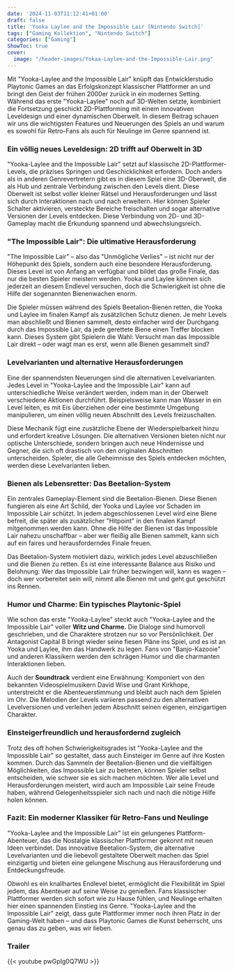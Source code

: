 ```yaml
---
date: '2024-11-03T11:12:41+01:00'
draft: false
title: 'Yooka Laylee and the Impossible Lair [Nintendo Switch]'
tags: ["Gaming Kollektion", "Nintendo Switch"]
categories: ["Gaming"]
ShowToc: true
cover:
  image: "/header-images/Yokaa-Laylee-and-the-Impossible-Lair.png"
---
```


Mit "Yooka-Laylee and the Impossible Lair" knüpft das Entwicklerstudio Playtonic Games an das Erfolgskonzept klassischer Plattformer an und bringt den Geist der frühen 2000er zurück in ein modernes Setting. Während das erste "Yooka-Laylee" noch auf 3D-Welten setzte, kombiniert die Fortsetzung geschickt 2D-Plattforming mit einem innovativen Leveldesign und einer dynamischen Oberwelt. In diesem Beitrag schauen wir uns die wichtigsten Features und Neuerungen des Spiels an und warum es sowohl für Retro-Fans als auch für Neulinge im Genre spannend ist.

### Ein völlig neues Leveldesign: 2D trifft auf Oberwelt in 3D
"Yooka-Laylee and the Impossible Lair" setzt auf klassische 2D-Plattformer-Levels, die präzises Springen und Geschicklichkeit erfordern. Doch anders als in anderen Genrevertretern gibt es in diesem Spiel eine 3D-Oberwelt, die als Hub und zentrale Verbindung zwischen den Levels dient. Diese Oberwelt ist selbst voller kleiner Rätsel und Herausforderungen und lässt sich durch Interaktionen nach und nach erweitern. Hier können Spieler Schalter aktivieren, versteckte Bereiche freischalten und sogar alternative Versionen der Levels entdecken. Diese Verbindung von 2D- und 3D-Gameplay macht die Erkundung spannend und abwechslungsreich.

### "The Impossible Lair": Die ultimative Herausforderung
"The Impossible Lair" – also das "Unmögliche Verlies" – ist nicht nur der Höhepunkt des Spiels, sondern auch eine besondere Herausforderung. Dieses Level ist von Anfang an verfügbar und bildet das große Finale, das nur die besten Spieler meistern werden. Yooka und Laylee können sich jederzeit an diesem Endlevel versuchen, doch die Schwierigkeit ist ohne die Hilfe der sogenannten Bienenwachen enorm.

Die Spieler müssen während des Spiels Beetalion-Bienen retten, die Yooka und Laylee im finalen Kampf als zusätzlichen Schutz dienen. Je mehr Levels man abschließt und Bienen sammelt, desto einfacher wird der Durchgang durch das Impossible Lair, da jede gerettete Biene einen Treffer blocken kann. Dieses System gibt Spielern die Wahl: Versucht man das Impossible Lair direkt – oder wagt man es erst, wenn alle Bienen gesammelt sind?

### Levelvarianten und alternative Herausforderungen
Eine der spannendsten Neuerungen sind die alternativen Levelvarianten. Jedes Level in "Yooka-Laylee and the Impossible Lair" kann auf unterschiedliche Weise verändert werden, indem man in der Oberwelt verschiedene Aktionen durchführt. Beispielsweise kann man Wasser in ein Level leiten, es mit Eis überziehen oder eine bestimmte Umgebung manipulieren, um einen völlig neuen Abschnitt des Levels freizuschalten.

Diese Mechanik fügt eine zusätzliche Ebene der Wiederspielbarkeit hinzu und erfordert kreative Lösungen. Die alternativen Versionen bieten nicht nur optische Unterschiede, sondern bringen auch neue Hindernisse und Gegner, die sich oft drastisch von den originalen Abschnitten unterscheiden. Spieler, die alle Geheimnisse des Spiels entdecken möchten, werden diese Levelvarianten lieben.

### Bienen als Lebensretter: Das Beetalion-System
Ein zentrales Gameplay-Element sind die Beetalion-Bienen. Diese Bienen fungieren als eine Art Schild, der Yooka und Laylee vor Schaden im Impossible Lair schützt. In jedem abgeschlossenen Level wird eine Biene befreit, die später als zusätzlicher "Hitpoint" in den finalen Kampf mitgenommen werden kann. Ohne die Hilfe der Bienen ist das Impossible Lair nahezu unschaffbar – aber wer fleißig alle Bienen sammelt, kann sich auf ein faires und herausforderndes Finale freuen.

Das Beetalion-System motiviert dazu, wirklich jedes Level abzuschließen und die Bienen zu retten. Es ist eine interessante Balance aus Risiko und Belohnung: Wer das Impossible Lair früher bezwingen will, kann es wagen – doch wer vorbereitet sein will, nimmt alle Bienen mit und geht gut geschützt ins Rennen.

### Humor und Charme: Ein typisches Playtonic-Spiel
Wie schon das erste "Yooka-Laylee" steckt auch "Yooka-Laylee and the Impossible Lair" voller **Witz und Charme.** Die Dialoge sind humorvoll geschrieben, und die Charaktere strotzen nur so vor Persönlichkeit. Der Antagonist Capital B bringt wieder seine fiesen Pläne ins Spiel, und es ist an Yooka und Laylee, ihm das Handwerk zu legen. Fans von "Banjo-Kazooie" und anderen Klassikern werden den schrägen Humor und die charmanten Interaktionen lieben.

Auch der **Soundtrack** verdient eine Erwähnung: Komponiert von den bekannten Videospielmusikern David Wise und Grant Kirkhope, unterstreicht er die Abenteuerstimmung und bleibt auch nach dem Spielen im Ohr. Die Melodien der Levels variieren passend zu den alternativen Levelversionen und verleihen jedem Abschnitt seinen eigenen, einzigartigen Charakter.

### Einsteigerfreundlich und herausfordernd zugleich
Trotz des oft hohen Schwierigkeitsgrades ist "Yooka-Laylee and the Impossible Lair" so gestaltet, dass auch Einsteiger im Genre auf ihre Kosten kommen. Durch das Sammeln der Beetalion-Bienen und die vielfältigen Möglichkeiten, das Impossible Lair zu betreten, können Spieler selbst entscheiden, wie schwer sie es sich machen möchten. Wer alle Level und Herausforderungen meistert, wird auch am Impossible Lair seine Freude haben, während Gelegenheitsspieler sich nach und nach die nötige Hilfe holen können.

### Fazit: Ein moderner Klassiker für Retro-Fans und Neulinge
"Yooka-Laylee and the Impossible Lair" ist ein gelungenes Plattform-Abenteuer, das die Nostalgie klassischer Plattformer gekonnt mit neuen Ideen verbindet. Das innovative Beetalion-System, die alternative Levelvarianten und die liebevoll gestaltete Oberwelt machen das Spiel einzigartig und bieten eine gelungene Mischung aus Herausforderung und Entdeckungsfreude.

Obwohl es ein knallhartes Endlevel bietet, ermöglicht die Flexibilität im Spiel jedem, das Abenteuer auf seine Weise zu genießen. Fans klassischer Plattformer werden sich sofort wie zu Hause fühlen, und Neulinge erhalten hier einen spannenden Einstieg ins Genre. "Yooka-Laylee and the Impossible Lair" zeigt, dass gute Plattformer immer noch ihren Platz in der Gaming-Welt haben – und dass Playtonic Games die Kunst beherrscht, uns genau das zu geben, was wir lieben.

### Trailer
{{< youtube pwGpIg0Q7WU >}}